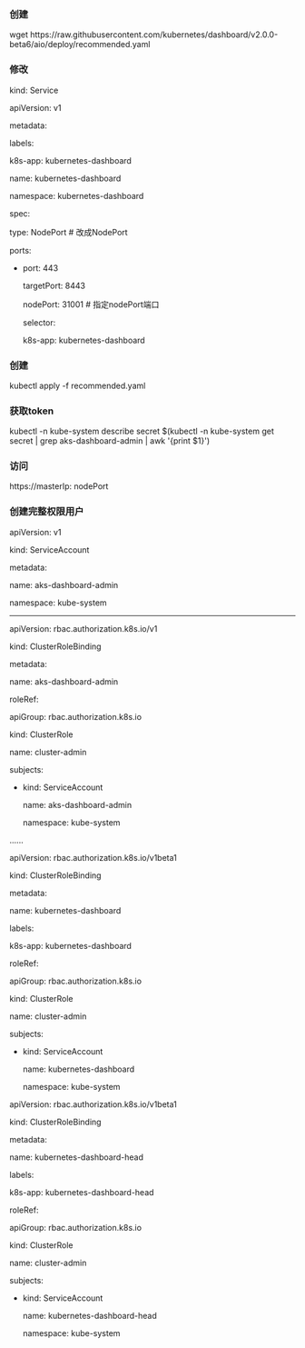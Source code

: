 ### 创建

wget  https:\/\/raw.githubusercontent.com\/kubernetes\/dashboard\/v2.0.0-beta6\/aio\/deploy\/recommended.yaml

### 修改

kind: Service

apiVersion: v1

metadata:

labels:

k8s-app: kubernetes-dashboard

name: kubernetes-dashboard

namespace: kubernetes-dashboard

spec:

type: NodePort      \# 改成NodePort

ports:

* port: 443

  targetPort: 8443

  nodePort: 31001   \# 指定nodePort端口

  selector:

  k8s-app: kubernetes-dashboard


### 创建

kubectl apply -f   recommended.yaml

### 获取token

kubectl -n kube-system describe secret $\(kubectl -n kube-system get secret \| grep aks-dashboard-admin \| awk '{print $1}'\)

### 访问

https:\/\/masterIp: nodePort

### 创建完整权限用户

apiVersion: v1

kind: ServiceAccount

metadata:

name: aks-dashboard-admin

namespace: kube-system



------

apiVersion: rbac.authorization.k8s.io\/v1

kind: ClusterRoleBinding

metadata:

name: aks-dashboard-admin

roleRef:

apiGroup: rbac.authorization.k8s.io

kind: ClusterRole

name: cluster-admin

subjects:

* kind: ServiceAccount

  name: aks-dashboard-admin

  namespace: kube-system


......

apiVersion: rbac.authorization.k8s.io\/v1beta1

kind: ClusterRoleBinding

metadata:

name: kubernetes-dashboard

labels:

k8s-app: kubernetes-dashboard

roleRef:

apiGroup: rbac.authorization.k8s.io

kind: ClusterRole

name: cluster-admin

subjects:

* kind: ServiceAccount

  name: kubernetes-dashboard

  namespace: kube-system


apiVersion: rbac.authorization.k8s.io\/v1beta1

kind: ClusterRoleBinding

metadata:

name: kubernetes-dashboard-head

labels:

k8s-app: kubernetes-dashboard-head

roleRef:

apiGroup: rbac.authorization.k8s.io

kind: ClusterRole

name: cluster-admin

subjects:

* kind: ServiceAccount

  name: kubernetes-dashboard-head

  namespace: kube-system


